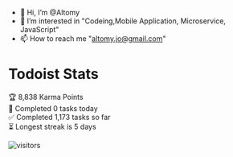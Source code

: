 - 👋 Hi, I’m @Altomy
- 👀 I’m interested in "Codeing,Mobile Application, Microservice, JavaScript"
- 📫 How to reach me "altomy.jo@gmail.com"

# Todoist Stats

<!-- TODO-IST:START -->
🏆  8,838 Karma Points           
🌸  Completed 0 tasks today           
✅  Completed 1,173 tasks so far           
⏳  Longest streak is 5 days
<!-- TODO-IST:END -->


![visitors](https://visitor-badge.glitch.me/badge?page_id=Altomy&left_color=green&right_color=red)

